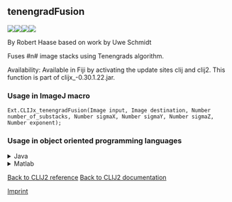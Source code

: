 ## tenengradFusion
<img src="images/mini_empty_logo.png"/><img src="images/mini_empty_logo.png"/><img src="images/mini_clijx_logo.png"/><img src="images/mini_empty_logo.png"/>

By Robert Haase based on work by Uwe Schmidt

Fuses #n# image stacks using Tenengrads algorithm.

Availability: Available in Fiji by activating the update sites clij and clij2.
This function is part of clijx_-0.30.1.22.jar.

### Usage in ImageJ macro
```
Ext.CLIJx_tenengradFusion(Image input, Image destination, Number number_of_substacks, Number sigmaX, Number sigmaY, Number sigmaZ, Number exponent);
```


### Usage in object oriented programming languages



<details>

<summary>
Java
</summary>
<pre class="highlight">// init CLIJ and GPU
import net.haesleinhuepf.clijx.CLIJx;
import net.haesleinhuepf.clij.clearcl.ClearCLBuffer;
CLIJx clijx = CLIJx.getInstance();

// get input parameters
ClearCLBuffer input = clijx.push(inputImagePlus);
destination = clijx.create(input);
int number_of_substacks = 10;
float sigmaX = 1.0;
float sigmaY = 2.0;
float sigmaZ = 3.0;
float exponent = 4.0;
</pre>

<pre class="highlight">
// Execute operation on GPU
clijx.tenengradFusion(input, destination, number_of_substacks, sigmaX, sigmaY, sigmaZ, exponent);
</pre>

<pre class="highlight">
// show result
destinationImagePlus = clijx.pull(destination);
destinationImagePlus.show();

// cleanup memory on GPU
clijx.release(input);
clijx.release(destination);
</pre>

</details>



<details>

<summary>
Matlab
</summary>
<pre class="highlight">% init CLIJ and GPU
clijx = init_clatlabx();

% get input parameters
input = clijx.pushMat(input_matrix);
destination = clijx.create(input);
number_of_substacks = 10;
sigmaX = 1.0;
sigmaY = 2.0;
sigmaZ = 3.0;
exponent = 4.0;
</pre>

<pre class="highlight">
% Execute operation on GPU
clijx.tenengradFusion(input, destination, number_of_substacks, sigmaX, sigmaY, sigmaZ, exponent);
</pre>

<pre class="highlight">
% show result
destination = clijx.pullMat(destination)

% cleanup memory on GPU
clijx.release(input);
clijx.release(destination);
</pre>

</details>



[Back to CLIJ2 reference](https://clij.github.io/clij2-docs/reference)
[Back to CLIJ2 documentation](https://clij.github.io/clij2-docs)

[Imprint](https://clij.github.io/imprint)
